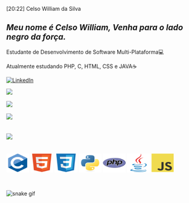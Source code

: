[20:22] Celso William da Silva 

<h2><strong><em> Meu nome é Celso William, Venha para o lado negro da força.</em></strong></h2>

 

Estudante de Desenvolvimento de Software Multi-Plataforma💻

 

Atualmente estudando PHP, C, HTML, CSS e JAVA☕

  [![LinkedIn](https://img.shields.io/badge/LinkedIn-%232C86C6.svg?&style=for-the-badge&logo=LinkedIn&logoColor=white)](https://www.linkedin.com/in/celso-william-da-silva-51a660184/)

<a href = "mailto:swilliam956@gmail.com"><img src="https://img.shields.io/badge/-Gmail-%23333?style=for-the-badge&logo=gmail&logoColor=white" target="_blank"></a>

<a href="https://instagram.com/celso_william" target="_blank"><img src="https://img.shields.io/badge/-Instagram-%23E4405F?style=for-the-badge&logo=instagram&logoColor=white" target="_blank"></a>

<div>

  <img  height="200em" src="https://github-readme-stats.vercel.app/api?username=cwilliam956&show_icons=true&theme=dracula"/>

<br>

  <br>
  <br>

  <img  height="200em" src="https://github-readme-stats.vercel.app/api/top-langs/?username=cwilliam956&layout=compact&langs_count=16&theme=dracula"/>


</div>

<br>

<div style="display: inline_block"><br>

<img align="center" alt="cwilliam956-C" height="50" width="60" src="https://raw.githubusercontent.com/devicons/devicon/master/icons/c/c-original.svg" >

  <img align="center" alt="cwilliam956-HTML" height="50" width="60" src="https://raw.githubusercontent.com/devicons/devicon/master/icons/html5/html5-original.svg">

  <img align="center" alt="cwilliam956-CSS" height="50" width="60" src="https://raw.githubusercontent.com/devicons/devicon/master/icons/css3/css3-original.svg">

  <img align="center" alt="cwilliam956-PHP" height="50" width="60" src="https://raw.githubusercontent.com/devicons/devicon/master/icons/python/python-original.svg">

   <img align="center" alt="cwilliam956-CSS" height="50" width="60" src="https://raw.githubusercontent.com/devicons/devicon/master/icons/php/php-original.svg">

  <img align="center" alt="cwilliam956-JAVA" height="50" width="60" src="https://raw.githubusercontent.com/devicons/devicon/master/icons/java/java-original.svg">

  <img align="center" alt="cwilliam956-JAVASCRIPT" height="50" width="60" src="https://raw.githubusercontent.com/devicons/devicon/master/icons/javascript/javascript-original.svg">

</div><br><br>

![snake gif](https://github.com/SEU_USUARIO/SEU_REPOSITORIO/blob/output/github-contribution-grid-snake.svg)
